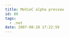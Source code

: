 ```yaml
---
title: MoVieC alpha preview
id: 80
tags:
  - .net
date: 2007-08-28 17:22:59
---
```


<object width="425" height="353"><param name="movie" value="http://www.youtube.com/v/qtvVAIvLbJo"></param><param name="wmode" value="transparent"></param><embed src="http://www.youtube.com/v/qtvVAIvLbJo" type="application/x-shockwave-flash" wmode="transparent" width="425" height="353"></embed></object>